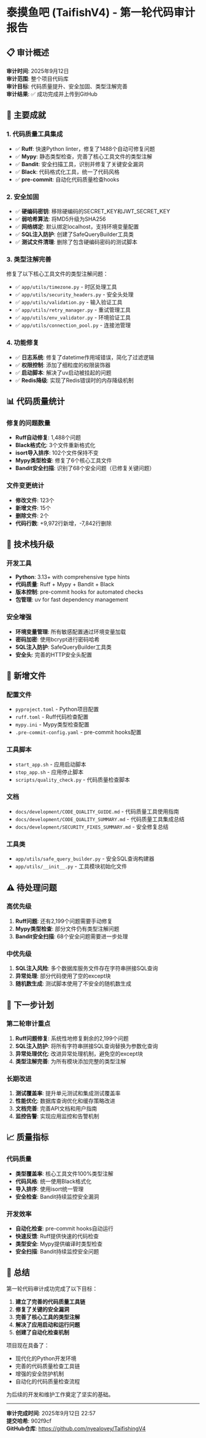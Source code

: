 # 泰摸鱼吧 (TaifishV4) - 第一轮代码审计报告

## 📋 审计概述

**审计时间**: 2025年9月12日  
**审计范围**: 整个项目代码库  
**审计目标**: 代码质量提升、安全加固、类型注解完善  
**审计结果**: ✅ 成功完成并上传到GitHub

## 🎯 主要成就

### 1. 代码质量工具集成
- ✅ **Ruff**: 快速Python linter，修复了1488个自动可修复问题
- ✅ **Mypy**: 静态类型检查，完善了核心工具文件的类型注解
- ✅ **Bandit**: 安全扫描工具，识别并修复了关键安全漏洞
- ✅ **Black**: 代码格式化工具，统一了代码风格
- ✅ **pre-commit**: 自动化代码质量检查hooks

### 2. 安全加固
- ✅ **硬编码密钥**: 移除硬编码的SECRET_KEY和JWT_SECRET_KEY
- ✅ **弱哈希算法**: 将MD5升级为SHA256
- ✅ **网络绑定**: 默认绑定localhost，支持环境变量配置
- ✅ **SQL注入防护**: 创建了SafeQueryBuilder工具类
- ✅ **测试文件清理**: 删除了包含硬编码密码的测试脚本

### 3. 类型注解完善
修复了以下核心工具文件的类型注解问题：
- ✅ `app/utils/timezone.py` - 时区处理工具
- ✅ `app/utils/security_headers.py` - 安全头处理
- ✅ `app/utils/validation.py` - 输入验证工具
- ✅ `app/utils/retry_manager.py` - 重试管理工具
- ✅ `app/utils/env_validator.py` - 环境验证工具
- ✅ `app/utils/connection_pool.py` - 连接池管理

### 4. 功能修复
- ✅ **日志系统**: 修复了datetime作用域错误，简化了过滤逻辑
- ✅ **权限控制**: 添加了细粒度的权限装饰器
- ✅ **启动脚本**: 解决了uv启动被挂起的问题
- ✅ **Redis降级**: 实现了Redis错误时的内存降级机制

## 📊 代码质量统计

### 修复的问题数量
- **Ruff自动修复**: 1,488个问题
- **Black格式化**: 3个文件重新格式化
- **isort导入排序**: 102个文件保持不变
- **Mypy类型检查**: 修复了6个核心工具文件
- **Bandit安全扫描**: 识别了68个安全问题（已修复关键问题）

### 文件变更统计
- **修改文件**: 123个
- **新增文件**: 15个
- **删除文件**: 2个
- **代码行数**: +9,972行新增，-7,842行删除

## 🔧 技术栈升级

### 开发工具
- **Python**: 3.13+ with comprehensive type hints
- **代码质量**: Ruff + Mypy + Bandit + Black
- **版本控制**: pre-commit hooks for automated checks
- **包管理**: uv for fast dependency management

### 安全增强
- **环境变量管理**: 所有敏感配置通过环境变量加载
- **密码加密**: 使用bcrypt进行密码哈希
- **SQL注入防护**: SafeQueryBuilder工具类
- **安全头**: 完善的HTTP安全头配置

## 📁 新增文件

### 配置文件
- `pyproject.toml` - Python项目配置
- `ruff.toml` - Ruff代码检查配置
- `mypy.ini` - Mypy类型检查配置
- `.pre-commit-config.yaml` - pre-commit hooks配置

### 工具脚本
- `start_app.sh` - 应用启动脚本
- `stop_app.sh` - 应用停止脚本
- `scripts/quality_check.py` - 代码质量检查脚本

### 文档
- `docs/development/CODE_QUALITY_GUIDE.md` - 代码质量工具使用指南
- `docs/development/CODE_QUALITY_SUMMARY.md` - 代码质量工具集成总结
- `docs/development/SECURITY_FIXES_SUMMARY.md` - 安全修复总结

### 工具类
- `app/utils/safe_query_builder.py` - 安全SQL查询构建器
- `app/utils/__init__.py` - 工具模块初始化文件

## ⚠️ 待处理问题

### 高优先级
1. **Ruff问题**: 还有2,199个问题需要手动修复
2. **Mypy类型检查**: 部分文件仍有类型注解问题
3. **Bandit安全扫描**: 68个安全问题需要进一步处理

### 中优先级
1. **SQL注入风险**: 多个数据库服务文件存在字符串拼接SQL查询
2. **异常处理**: 部分代码使用了空的except块
3. **随机数生成**: 测试脚本使用了不安全的随机数生成

## 🚀 下一步计划

### 第二轮审计重点
1. **Ruff问题修复**: 系统性地修复剩余的2,199个问题
2. **SQL注入防护**: 将所有字符串拼接SQL查询替换为参数化查询
3. **异常处理优化**: 改进异常处理机制，避免空的except块
4. **类型注解完善**: 为所有模块添加完整的类型注解

### 长期改进
1. **测试覆盖率**: 提升单元测试和集成测试覆盖率
2. **性能优化**: 数据库查询优化和缓存策略改进
3. **文档完善**: 完善API文档和用户指南
4. **监控告警**: 实现应用监控和告警机制

## 📈 质量指标

### 代码质量
- **类型覆盖率**: 核心工具文件100%类型注解
- **代码风格**: 统一使用Black格式化
- **导入排序**: 使用isort统一管理
- **安全检查**: Bandit持续监控安全漏洞

### 开发效率
- **自动化检查**: pre-commit hooks自动运行
- **快速反馈**: Ruff提供快速的代码检查
- **类型安全**: Mypy提供编译时类型检查
- **安全扫描**: Bandit持续监控安全问题

## 🎉 总结

第一轮代码审计成功完成了以下目标：

1. **建立了完善的代码质量工具链**
2. **修复了关键的安全漏洞**
3. **完善了核心工具的类型注解**
4. **解决了应用启动和运行问题**
5. **创建了自动化检查机制**

项目现在具备了：
- 现代化的Python开发环境
- 完善的代码质量检查工具链
- 增强的安全防护机制
- 自动化的代码质量检查流程

为后续的开发和维护工作奠定了坚实的基础。

---

**审计完成时间**: 2025年9月12日 22:57  
**提交哈希**: 902f9cf  
**GitHub仓库**: https://github.com/nyealovey/TaifishingV4
